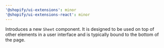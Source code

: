 ```yaml
---
'@shopify/ui-extensions': minor
'@shopify/ui-extensions-react': minor
---
```


Introduces a new `Sheet` component. It is designed to be used on top of other elements in a user interface and is typically bound to the bottom of the page.
